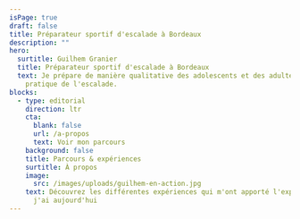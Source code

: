 ```yaml
---
isPage: true
draft: false
title: Préparateur sportif d'escalade à Bordeaux
description: ""
hero:
  surtitle: Guilhem Granier
  title: Préparateur sportif d'escalade à Bordeaux
  text: J﻿e prépare de manière qualitative des adolescents et des adultes dans la
    pratique de l'escalade.
blocks:
  - type: editorial
    direction: ltr
    cta:
      blank: false
      url: /a-propos
      text: Voir mon parcours
    background: false
    title: Parcours & expériences
    surtitle: À propos
    image:
      src: /images/uploads/guilhem-en-action.jpg
    text: Découvrez les différentes expériences qui m'ont apporté l'expertise que
      j'ai aujourd'hui
---
```

